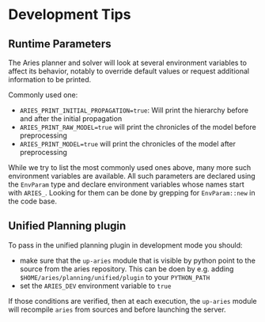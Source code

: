 # Development Tips


## Runtime Parameters

The Aries planner and solver will look at several environment variables to affect its behavior, notably to override default values or request additional information to be printed.

Commonly used one:

 - `ARIES_PRINT_INITIAL_PROPAGATION=true`: Will print the hierarchy before and after the initial propagation
 - `ARIES_PRINT_RAW_MODEL=true` will print the chronicles of the model before preprocessing
 - `ARIES_PRINT_MODEL=true` will print the chronicles of the model after preprocessing

While we try to list the most commonly used ones above, many more such environment variables are available. 
All such parameters are declared using the `EnvParam` type and declare environment variables whose names start with `ARIES_`. 
Looking for them can be done by grepping for `EnvParam::new` in the code base. 

## Unified Planning plugin

To pass in the unified planning plugin in development mode you should:

 - make sure that the `up-aries` module that is visible by python point to the source from the aries repository. This can be doen by e.g. adding `$HOME/aries/planning/unified/plugin` to your `PYTHON_PATH`
 - set the `ARIES_DEV` environment variable to `true`

If those conditions are verified, then at each execution, the `up-aries` module will recompile `aries` from sources and before launching the server.